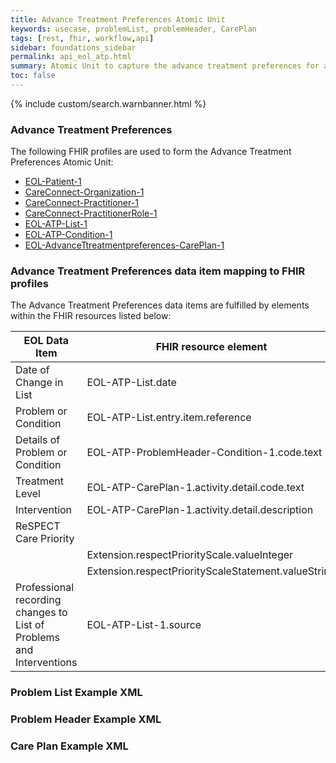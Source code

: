 ```yaml
---
title: Advance Treatment Preferences Atomic Unit
keywords: usecase, problemList, problemHeader, CarePlan
tags: [rest, fhir, workflow,api]
sidebar: foundations_sidebar
permalink: api_eol_atp.html
summary: Atomic Unit to capture the advance treatment preferences for a patient.
toc: false
---
```

{% include custom/search.warnbanner.html %}

### Advance Treatment Preferences ###


The following FHIR profiles are used to form the Advance Treatment Preferences Atomic Unit:

- [EOL-Patient-1](https://fhir.nhs.uk/STU3/StructureDefinition/-EOL-Patient-1.xml)
- [CareConnect-Organization-1](https://fhir.hl7.org.uk/STU3/StructureDefinition/CareConnect-Organization-1)
- [CareConnect-Practitioner-1](https://fhir.hl7.org.uk/STU3/StructureDefinition/CareConnect-Practitioner-1)
- [CareConnect-PractitionerRole-1](https://fhir.hl7.org.uk/STU3/StructureDefinition/CareConnect-PractitionerRole-1)
- [EOL-ATP-List-1](https://fhir.nhs.uk/STU3/StructureDefinition/EOL-ATP-List-1.xml)
- [EOL-ATP-Condition-1](https://fhir.nhs.uk/STU3/StructureDefinition/EOL-ATP-Condition-1.xml)
- [EOL-AdvanceTtreatmentpreferences-CarePlan-1](https://fhir.nhs.uk/STU3/StructureDefinition/EOL-AdvanceTreatmentPreferences-CarePlan-1.xml)


### Advance Treatment Preferences data item mapping to FHIR profiles ###

The Advance Treatment Preferences data items are fulfilled by elements within the FHIR resources listed below:

| EOL Data Item                       | FHIR resource element                                                   | Mandatory/Required/Optional |
|-------------------------------------|-------------------------------------------------------------------------|-----------------------------|
| Date of Change in List			  | EOL-ATP-List.date				| Mandatory |
| Problem or Condition				  | EOL-ATP-List.entry.item.reference | Mandatory |
| Details of Problem or Condition     | EOL-ATP-ProblemHeader-Condition-1.code.text           | Mandatory                   |
| Treatment Level					  | EOL-ATP-CarePlan-1.activity.detail.code.text	| Optional |
| Intervention						  | EOL-ATP-CarePlan-1.activity.detail.description  | Optional |
| ReSPECT Care Priority  			  | 												| Mandatory |
| 									  | Extension.respectPriorityScale.valueInteger		| Mandatory |
|									  | Extension.respectPriorityScaleStatement.valueString			| Optional |
| Professional recording changes to List of Problems and Interventions | EOL-ATP-List-1.source | Mandatory |


### Problem List Example XML ###

<script src="https://gist.github.com/IOPS-DEV/68d09895595b33dc1370560a8b287f39.js"></script>

### Problem Header Example XML ###

<script src="https://gist.github.com/IOPS-DEV/16afab712dda04db1af18dfa1d9f722e.js"></script>

### Care Plan Example XML ###

<script src="https://gist.github.com/IOPS-DEV/f82218432c8103a8b73c2481733d5039.js"></script>

